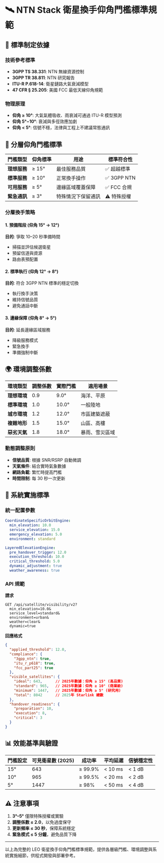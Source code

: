 # 🛰️ NTN Stack 衛星換手仰角門檻標準規範

## 🎯 標準制定依據

### 技術參考標準
- **3GPP TS 38.331**: NTN 無線資源控制
- **3GPP TR 38.811**: NTN 研究報告
- **ITU-R P.618-14**: 衛星鏈路大氣衰減模型
- **47 CFR § 25.205**: 美國 FCC 最低天線仰角規範

### 物理原理
- **仰角 ≥ 10°**: 大氣氣體吸收、雨衰減可通過 ITU-R 模型預測  
- **仰角 5° – 10°**: 衰減與多徑效應加劇  
- **仰角 < 5°**: 信號不穩，法律與工程上不建議常態通訊  

## 🔄 分層仰角門檻標準

| 門檻類型   | 仰角標準 | 用途             | 標準符合性      |
|----------|--------|----------------|--------------|
| **理想服務** | ≥ 15°  | 最佳服務品質        | ✅ 超越標準      |
| **標準服務** | ≥ 10°  | 正常換手操作        | ✅ 3GPP NTN    |
| **可用服務** | ≥ 5°   | 邊緣區域覆蓋保障      | ✅ FCC 合規    |
| **緊急通訊** | ≥ 3°   | 特殊情況下保留通訊    | ⚠️ 特殊授權    |

### 分層換手策略

#### 1. 預備階段 (仰角 15° → 12°)  
**目的**: 爭取 10–20 秒準備時間  
- 掃描並評估候選衛星  
- 預留信道與資源  
- 路由表預配置  

#### 2. 標準執行 (仰角 12° → 8°)  
**目的**: 符合 3GPP NTN 標準的穩定切換  
- 執行換手決策  
- 維持信號品質  
- 避免通話中斷  

#### 3. 邊緣保障 (仰角 8° → 5°)  
**目的**: 延長邊緣區域服務  
- 降級服務模式  
- 緊急換手  
- 準備強制中斷  

## 🌍 環境調整係數

| 環境類型   | 調整係數 | 實際門檻      | 適用場景         |
|----------|-------|-----------|--------------|
| **理想環境** | 0.9   | 9.0°        | 海洋、平原        |
| **標準環境** | 1.0   | 10.0°       | 一般陸地        |
| **城市環境** | 1.2   | 12.0°       | 市區建築遮蔽      |
| **複雜地形** | 1.5   | 15.0°       | 山區、高樓        |
| **惡劣天氣** | 1.8   | 18.0°       | 暴雨、雪災區域      |

### 動態調整原則
- **信號品質**: 根據 SNR/RSRP 自動微調  
- **天氣條件**: 結合實時氣象數據  
- **網路負載**: 繁忙時提高門檻  
- **時間限制**: 每 30 秒一次更新  

## 🔧 系統實施標準

### 統一配置參數

```yaml
CoordinateSpecificOrbitEngine:
  min_elevation: 10.0
  service_elevation: 15.0
  emergency_elevation: 5.0
  environment: standard

LayeredElevationEngine:
  pre_handover_trigger: 12.0
  execution_threshold: 10.0
  critical_threshold: 5.0
  dynamic_adjustment: true
  weather_awareness: true
```

### API 規範

**請求**  
```
GET /api/satellite/visibility/v2?
  min_elevation=10.0&
  service_level=standard&
  environment=urban&
  weather=clear&
  dynamic=true
```

**回應格式**  
```json
{
  "applied_threshold": 12.0,
  "compliance": {
    "3gpp_ntn": true,
    "itu_r_p618": true,
    "fcc_part25": true
  },
  "visible_satellites": {
    "ideal": 643,      // 2025年數據：仰角 ≥ 15° (高品質)
    "standard": 965,   // 2025年數據：仰角 ≥ 10° (商業級)
    "minimum": 1447,   // 2025年數據：仰角 ≥ 5° (研究用)
    "total": 8042      // 2025年 Starlink 總數
  },
  "handover_readiness": {
    "preparation": 10,
    "execution": 8,
    "critical": 3
  }
}
```

## 📊 效能基準與驗證

| 門檻設定 | 可見衛星數 (2025) | 成功率   | 平均延遲  | 信號穩定性 |
|--------|-----------------|--------|--------|--------|
| 15°    | 643             | ≥ 99.9% | < 10 ms | < 1 dB |
| 10°    | 965             | ≥ 99.5% | < 20 ms | < 2 dB |
| 5°     | 1447            | ≥ 98%   | < 50 ms | < 4 dB |

## ⚠️ 注意事項

1. **3°–5°** 僅限特殊授權或實驗  
2. **調整係數 ≤ 2.0**，以免過度保守  
3. **更新頻率 ≤ 30 秒**，保障系統穩定  
4. **緊急模式 ≤ 5 分鐘**，避免品質下降  

---  
以上為完整的 LEO 衛星換手仰角門檻標準規範，提供各層級門檻、環境調整與系統實施細節，供程式開發與部署參考。